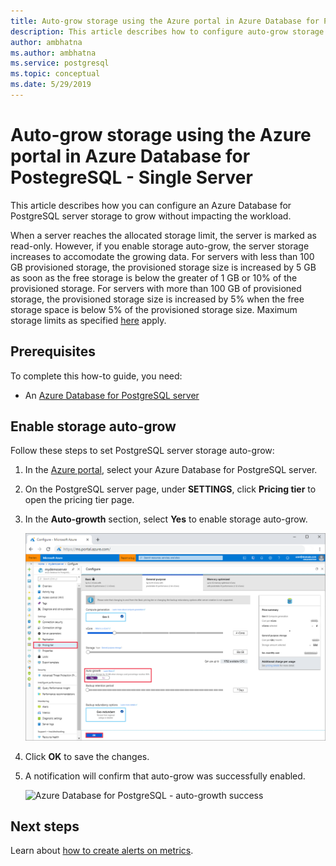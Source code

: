 ```yaml
---
title: Auto-grow storage using the Azure portal in Azure Database for PostegreSQL - Single Server
description: This article describes how to configure auto-grow storage using the Azure portal in Azure Database for PostegreSQL - Single Server
author: ambhatna
ms.author: ambhatna
ms.service: postgresql
ms.topic: conceptual
ms.date: 5/29/2019
---
```

# Auto-grow storage using the Azure portal in Azure Database for PostegreSQL - Single Server
This article describes how you can configure an Azure Database for PostgreSQL server storage to grow without impacting the workload.

When a server reaches the allocated storage limit, the server is marked as read-only. However, if you enable storage auto-grow, the server storage increases to accomodate the growing data. For servers with less than 100 GB provisioned storage, the provisioned storage size is increased by 5 GB as soon as the free storage is below the greater of 1 GB or 10% of the provisioned storage. For servers with more than 100 GB of provisioned storage, the provisioned storage size is increased by 5% when the free storage space is below 5% of the provisioned storage size. Maximum storage limits as specified [here](https://docs.microsoft.com/en-us/azure/postgresql/concepts-pricing-tiers#storage) apply.

## Prerequisites
To complete this how-to guide, you need:
- An [Azure Database for PostgreSQL server](quickstart-create-server-database-portal.md)

## Enable storage auto-grow 

Follow these steps to set PostgreSQL server storage auto-grow:

1. In the [Azure portal](https://portal.azure.com/), select your Azure Database for PostgreSQL server.

2. On the PostgreSQL server page, under **SETTINGS**, click **Pricing tier** to open the pricing tier page.

3. In the **Auto-growth** section, select **Yes** to enable storage auto-grow.

    ![Azure Database for PostgreSQL - Settings_Pricing_tier - Auto-growth](./media/howto-auto-grow-storage-portal/3-auto-grow.png)

4. Click **OK** to save the changes.

5. A notification will confirm that auto-grow was successfully enabled.

    ![Azure Database for PostgreSQL - auto-growth success](./media/howto-auto-grow-storage-portal/5-auto-grow-success.png)

## Next steps

Learn about [how to create alerts on metrics](howto-alert-on-metric.md).
